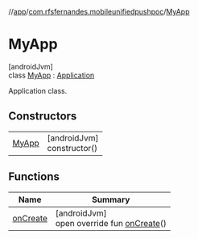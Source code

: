 //[app](../../../index.md)/[com.rfsfernandes.mobileunifiedpushpoc](../index.md)/[MyApp](index.md)

# MyApp

[androidJvm]\
class [MyApp](index.md) : [Application](https://developer.android.com/reference/kotlin/android/app/Application.html)

Application class.

## Constructors

| | |
|---|---|
| [MyApp](-my-app.md) | [androidJvm]<br>constructor() |

## Functions

| Name | Summary |
|---|---|
| [onCreate](on-create.md) | [androidJvm]<br>open override fun [onCreate](on-create.md)() |
